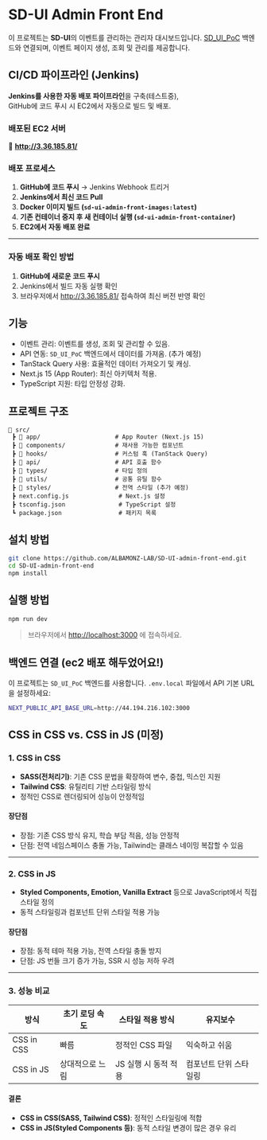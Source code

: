 # SD-UI Admin Front End

이 프로젝트는 **SD-UI**의 이벤트를 관리하는 관리자 대시보드입니다. [SD_UI_PoC](https://github.com/ALBAMONZ-LAB/SD_UI_PoC) 백엔드와 연결되며, 이벤트 페이지 생성, 조회 및 관리를 제공합니다.

## CI/CD 파이프라인 (Jenkins)

**Jenkins를 사용한 자동 배포 파이프라인**을 구축(테스트중),  
GitHub에 코드 푸시 시 EC2에서 자동으로 빌드 및 배포.

### 배포된 EC2 서버

🔗 **http://3.36.185.81/**

### 배포 프로세스

1. **GitHub에 코드 푸시** → Jenkins Webhook 트리거
2. **Jenkins에서 최신 코드 Pull**
3. **Docker 이미지 빌드 (`sd-ui-admin-front-images:latest`)**
4. **기존 컨테이너 중지 후 새 컨테이너 실행 (`sd-ui-admin-front-container`)**
5. **EC2에서 자동 배포 완료** 

---

### **자동 배포 확인 방법**

1. **GitHub에 새로운 코드 푸시**
2. Jenkins에서 빌드 자동 실행 확인
3. 브라우저에서 http://3.36.185.81/ 접속하여 최신 버전 반영 확인

## 기능

- 이벤트 관리: 이벤트를 생성, 조회 및 관리할 수 있음.
- API 연동: `SD_UI_PoC` 백엔드에서 데이터를 가져옴. (추가 예정)
- TanStack Query 사용: 효율적인 데이터 가져오기 및 캐싱.
- Next.js 15 (App Router): 최신 아키텍처 적용.
- TypeScript 지원: 타입 안정성 강화.

## 프로젝트 구조

```
📂 src/
 ┣ 📂 app/                     # App Router (Next.js 15)
 ┣ 📂 components/              # 재사용 가능한 컴포넌트
 ┣ 📂 hooks/                   # 커스텀 훅 (TanStack Query)
 ┣ 📂 api/                     # API 호출 함수
 ┣ 📂 types/                   # 타입 정의
 ┣ 📂 utils/                   # 공통 유틸 함수
 ┣ 📂 styles/                  # 전역 스타일 (추가 예정)
 ┣ next.config.js              # Next.js 설정
 ┣ tsconfig.json               # TypeScript 설정
 ┗ package.json                # 패키지 목록
```

## 설치 방법

```sh
git clone https://github.com/ALBAMONZ-LAB/SD-UI-admin-front-end.git
cd SD-UI-admin-front-end
npm install
```

## 실행 방법

```sh
npm run dev
```

> 브라우저에서 [http://localhost:3000](http://localhost:3000) 에 접속하세요.

## 백엔드 연결 (ec2 배포 해두었어요!)

이 프로젝트는 `SD_UI_PoC` 백엔드를 사용합니다. `.env.local` 파일에서 API 기본 URL을 설정하세요:

```sh
NEXT_PUBLIC_API_BASE_URL=http://44.194.216.102:3000
```

## CSS in CSS vs. CSS in JS (미정)

### 1. CSS in CSS

- **SASS(전처리기)**: 기존 CSS 문법을 확장하여 변수, 중첩, 믹스인 지원
- **Tailwind CSS**: 유틸리티 기반 스타일링 방식
- 정적인 CSS로 렌더링되어 성능이 안정적임

#### 장단점

- 장점: 기존 CSS 방식 유지, 학습 부담 적음, 성능 안정적
- 단점: 전역 네임스페이스 충돌 가능, Tailwind는 클래스 네이밍 복잡할 수 있음

---

### 2. CSS in JS

- **Styled Components, Emotion, Vanilla Extract** 등으로 JavaScript에서 직접 스타일 정의
- 동적 스타일링과 컴포넌트 단위 스타일 적용 가능

#### 장단점

- 장점: 동적 테마 적용 가능, 전역 스타일 충돌 방지
- 단점: JS 번들 크기 증가 가능, SSR 시 성능 저하 우려

---

### 3. 성능 비교

| 방식       | 초기 로딩 속도  | 스타일 적용 방식     | 유지보수               |
| ---------- | --------------- | -------------------- | ---------------------- |
| CSS in CSS | 빠름            | 정적인 CSS 파일      | 익숙하고 쉬움          |
| CSS in JS  | 상대적으로 느림 | JS 실행 시 동적 적용 | 컴포넌트 단위 스타일링 |

#### 결론

- **CSS in CSS(SASS, Tailwind CSS)**: 정적인 스타일링에 적합
- **CSS in JS(Styled Components 등)**: 동적 스타일 변경이 많은 경우 유리
